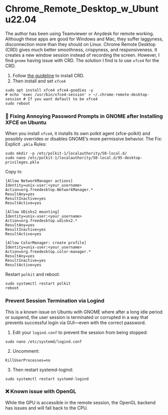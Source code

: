 # Chrome_Remote_Desktop_w_Ubuntu22.04

The author has been using Teamviewer or Anydesk for remote working. Although these apps are good for Windows and Mac, they suffer laggyness, disconnection more than they should on Linux.
Chrome Remote Desktop (CRD) gives much better smoothness, crispyness, and responsiveness. It creates a new window session instead of recording the screen. However, I find `gnome` having issue with CRD. 
The solution I find is to use `xfce4` for the CRD.

1. Follow [the guideline](https://remotedesktop.google.com/headless) to install CRD.
2. Then install and set `xfce4`
```
sudo apt install xfce4 xfce4-goodies -y
# echo 'exec /usr/bin/xfce4-session' > ~/.chrome-remote-desktop-session # If you want default to be xfce4
sudo reboot
```

### 🔐 Fixing Annoying Password Prompts in GNOME after Installing XFCE on Ubuntu
When you install `xfce4`, it installs its own polkit agent (xfce-polkit) and possibly overrides or disables GNOME’s more permissive behavior. The Fix: Explicit `.pkla` Rules:

```
sudo mkdir -p /etc/polkit-1/localauthority/50-local.d/
sudo nano /etc/polkit-1/localauthority/50-local.d/95-desktop-privileges.pkla
```
Copy in:
```
[Allow NetworkManager actions]
Identity=unix-user:<your_username>
Action=org.freedesktop.NetworkManager.*
ResultAny=yes
ResultInactive=yes
ResultActive=yes

[Allow UDisks2 mounting]
Identity=unix-user:<your_username>
Action=org.freedesktop.udisks2.*
ResultAny=yes
ResultInactive=yes
ResultActive=yes

[Allow ColorManager: create profile]
Identity=unix-user:<your_username>
Action=org.freedesktop.color-manager.*
ResultAny=yes
ResultInactive=yes
ResultActive=yes
```
Restart `polkit` and reboot:
```
sudo systemctl restart polkit
reboot
```

### Prevent Session Termination via Logind
This is a known issue on Ubuntu with GNOME where after a long idle period or suspend, the user session is terminated or corrupted in a way that prevents successful login via GUI—even with the correct password. 
1. Edit your `logind.conf` to prevent the session from being stopped:
```
sudo nano /etc/systemd/logind.conf
```
2. Uncomment:
```
KillUserProcesses=no
```
3. Then restart systemd-logind:
```
sudo systemctl restart systemd-logind
```


### ❌ Known issue with OpenGL
While the GPU is accessible in the remote session, the OpenGL backend has issues and will fall back to the CPU.
